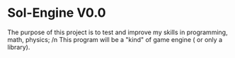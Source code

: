 # Sol-Engine V0.0

The purpose of this project is to test and improve my skills in programming, math, physics; /n
This program will be a "kind" of game engine ( or only a library).

